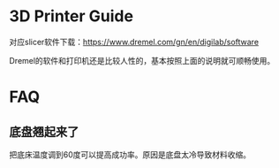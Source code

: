 3D Printer Guide
=======

对应slicer软件下载：https://www.dremel.com/gn/en/digilab/software

Dremel的软件和打印机还是比较人性的，基本按照上面的说明就可顺畅使用。

# FAQ

## 底盘翘起来了

把底床温度调到60度可以提高成功率。原因是底盘太冷导致材料收缩。
